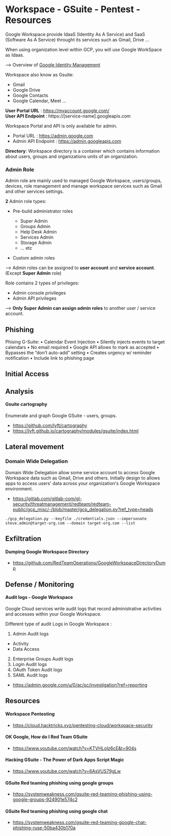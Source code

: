 # Workspace - GSuite - Pentest - Resources

Google Workspace provide IdaaS (Identity As A Service) and SaaS (Software As A Service) throught its services such as Gmail, Drive ...   

When using organization level within GCP, you will use Google WorkSpace as Idaas.  

--> Overview of [Google Identity Management](https://cloud.google.com/architecture/identity/overview-google-authentication)

Workspace also know as Gsuite:
- Gmail
- Google Drive
- Google Contacts
- Google Calendar, Meet ...

**User Portal URL** : https://myaccount.google.com/  
**User API Endpoint** : https://[service-name].googleapis.com  

Workspace Portal and API is only available for admin.
- Portal URL : https://admin.google.com
- Admin API Endpoint : https://admin.googleapis.com

**Directory**: Workspace directory is a container which contains information about users, groups and organizations units of an organization.  

### Admin Role
Admin role are mainly used to managed Google Workspace, users/groups, devices, role management and manage workspace services such as Gmail and other services settings.  

**2** Admin role types:
- Pre-build administrator roles
  - Super Admin
  - Groups Admin
  - Help Desk Admin
  - Services Admin
  - Storage Admin 
  - ... etc
  
- Custom admin roles

--> Admin roles can be assigned to **user account** and **service account**. (Except **Super Admin** role)  

Role contains 2 types of privileges:
- Admin console privileges
- Admin API privileges

--> **Only Super Admin can assign admin roles** to another user / service account.  

## Phishing
Phising G-Suite:
• Calendar Event Injection
• Silently injects events to target calendars
• No email required
• Google API allows to mark as accepted
• Bypasses the “don’t auto-add” setting
• Creates urgency w/ reminder notification
• Include link to phishing page

## Initial Access

## Analysis
#### Gsuite cartography
Enumerate and graph Google GSuite - users, groups.  
- https://github.com/lyft/cartography
- https://lyft.github.io/cartography/modules/gsuite/index.html

## Lateral movement
### Domain Wide Delegation
Domain Wide Delegation allow some service account to access Google Workspace data such as Gmail, Drive and others. Initially design to allows apps to access users' data across your organization's Google Workspace environment.  

- https://gitlab.com/gitlab-com/gl-security/threatmanagement/redteam/redteam-public/gcp_misc/-/blob/master/gcp_delegation.py?ref_type=heads

```
./gcp_delegation.py --keyfile ./credentials.json --impersonate steve.admin@target-org.com --domain target-org.com --list
```

## Exfiltration
#### Dumping Google Workspace Directory
- https://github.com/RedTeamOperations/GoogleWorkspaceDirectoryDump

## Defense / Monitoring
#### Audit logs - Google Workspace
Google Cloud services write audit logs that record administrative activities and accesses within your Google Workspace.

Different type of audit Logs in Google Workspace :
1. Admin Audit logs
  - Activity
  - Data Access
2. Enterprise Groups Audit logs
3. Login Audit logs
4. OAuth Token Audit logs
5. SAML Audit logs

- https://admin.google.com/u/0/ac/sc/investigation?ref=reporting

## Resources

#### Workspace Pentesting
- https://cloud.hacktricks.xyz/pentesting-cloud/workspace-security

#### OK Google, How do I Red Team GSuite
- https://www.youtube.com/watch?v=KTVHLolz6cE&t=904s

#### Hacking GSuite - The Power of Dark Apps Script Magic
- https://www.youtube.com/watch?v=6AsVUS79gLw

#### GSuite Red teaming phishing using google groups
- https://systemweakness.com/gsuite-red-teaming-phishing-using-google-groups-924901e574c2

#### GSuite Red teaming phishing using google chat
- https://systemweakness.com/gsuite-red-teaming-google-chat-phishing-ruse-50ba430b170a
